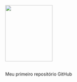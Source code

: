 
<table>
  <tr>
     <img src="https://github.com/user-attachments/assets/40a0ab9b-b38f-4b38-abc0-faa0c0984ed0" width="150px" height="180px" />
  </tr>
</table>
Meu primeiro repositório GitHub

